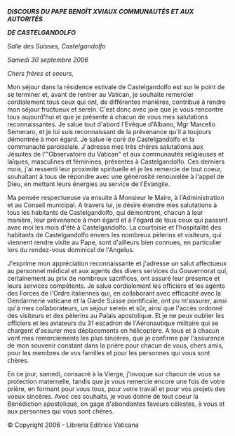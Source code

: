 ***DISCOURS DU PAPE BENOÎT XVI******AUX COMMUNAUTÉS ET AUX AUTORITÉS***

***DE CASTELGANDOLFO***

*Salle des Suisses, Castelgandolfo*

*Samedi 30 septembre 2006*

*Chers frères et soeurs,*

Mon séjour dans la résidence estivale de Castelgandolfo est sur le point de se terminer et, avant de rentrer au Vatican, je souhaite remercier cordialement tous ceux qui ont, de différentes manières, contribué à rendre mon séjour fructueux et serein. C'est donc avec joie que je vous rencontre tous aujourd'hui et que je présente à chacun de vous mes salutations reconnaissantes. Je salue tout d'abord l'Evêque d'Albano, Mgr Marcello Semeraro, et je lui suis reconnaissant de la prévenance qu'il a toujours démontrée à mon égard. Je salue le curé de Castelgandolfo et la communauté paroissiale. J'adresse mes très chères salutations aux Jésuites de l'"Observatoire du Vatican" et aux communautés religieuses et laïques, masculines et féminines, présentes à Castelgandolfo. Ces derniers mois, j'ai ressenti leur proximité spirituelle et je les remercie de tout coeur, souhaitant à tous de répondre avec une générosité renouvelée à l'appel de Dieu, en mettant leurs énergies au service de l'Evangile.

Ma pensée respectueuse va ensuite à Monsieur le Maire, à l'Administration et au Conseil municipal. A travers lui, je désire étendre mes salutations à tous les habitants de Castelgandolfo, qui démontrent, chacun à leur manière, leur prévenance à mon égard et à l'égard de tous ceux qui passent avec moi les mois d'été à Castelgandolfo. La courtoisie et l'hospitalité des habitants de Castelgandolfo envers les nombreux pèlerins et visiteurs, qui viennent rendre visite au Pape, sont d'ailleurs bien connues, en particulier lors du rendez-vous dominical de l'Angelus.

J'exprime mon appréciation reconnaissante et j'adresse un salut affectueux au personnel médical et aux agents des divers services du Gouvernorat qui, certainement au prix de nombreux sacrifices, ont assuré leur présence et leurs services compétents. Je salue cordialement les officiers et les agents des Forces de l'Ordre italiennes qui, en collaborant avec efficacité avec la Gendarmerie vaticane et la Garde Suisse pontificale, ont pu m'assurer, ainsi qu'à mes collaborateurs, un séjour serein et sûr, ainsi que l'accès ordonné des visiteurs et des pèlerins au Palais apostolique. Et je ne peux oublier les officiers et les aviateurs du 31 escadron de l'Aéronautique militaire qui se chargent d'assurer mes déplacements en hélicoptère. A tous et à chacun vont mes remerciements les plus sincères, que je confirme par l'assurance de mon souvenir constant dans la prière pour chacun de vous, chers amis, pour les membres de vos familles et pour les personnes qui vous sont chères.

En ce jour, samedi, consacré à la Vierge, j'invoque sur chacun de vous sa protection maternelle, tandis que je vous remercie encore une fois de votre prière, en formant pour vous tous, pour votre travail et pour vos projets des voeux sincères. Avec ces souhaits, je vous donne de tout coeur la Bénédiction apostolique, en gage d'abondantes faveurs célestes, à vous et aux personnes qui vous sont chères.

© Copyright 2006 - Libreria Editrice Vaticana
